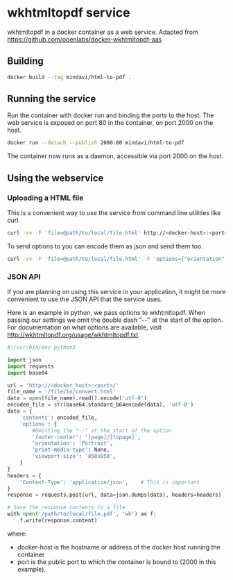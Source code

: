 # wkhtmltopdf service

wkhtmltopdf in a docker container as a web service.
Adapted from https://github.com/openlabs/docker-wkhtmltopdf-aas

## Building

```sh
docker build --tag mindavi/html-to-pdf .
```

## Running the service

Run the container with docker run and binding the ports to the host.
The web service is exposed on port 80 in the container, on port 2000 on the host.

```sh
docker run --detach --publish 2000:80 mindavi/html-to-pdf
```

The container now runs as a daemon, accessible via port 2000 on the host.

## Using the webservice

### Uploading a HTML file

This is a convenient way to use the service from command line
utilities like curl.

```sh
curl -vv -F 'file=@path/to/local/file.html' http://<docker-host>:<port>/ -o path/to/output/file.pdf
```

To send options to you can encode them as json and send them too.

```sh
curl -vv -F 'file=@path/to/local/file.html' -F 'options={"orientation":"Landscape", "print-media-type": null"}' http://<docker-host>:<port>/ -o path/to/output/file.pdf
```

### JSON API

If you are planning on using this service in your application,
it might be more convenient to use the JSON API that the service
uses.

Here is an example in python, we pass options to wkhtmltopdf.
When passing our settings we omit the double dash "--" at the start of the option.
For documentation on what options are available, visit http://wkhtmltopdf.org/usage/wkhtmltopdf.txt

```python
#!/usr/bin/env python3

import json
import requests
import base64

url = 'http://<docker_host>:<port>/'
file_name = '/file/to/convert.html'
data = open(file_name).read().encode('utf-8')
encoded_file = str(base64.standard_b64encode(data), 'utf-8')
data = {
    'contents': encoded_file,
    'options': {
        #Omitting the "--" at the start of the option
        'footer-center': '[page]/[topage]',
        'orientation': 'Portrait',
        'print-media-type': None,
        'viewport-size': '850x850',
    }
}
headers = {
    'Content-Type': 'application/json',    # This is important
}
response = requests.post(url, data=json.dumps(data), headers=headers)

# Save the response contents to a file
with open('/path/to/local/file.pdf', 'wb') as f:
    f.write(response.content)
```

where:

* docker-host is the hostname or address of the docker host running the container
* port is the public port to which the container is bound to (2000 in this example).

